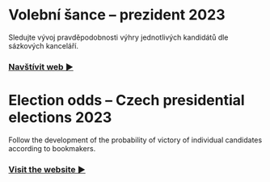 # Volební šance – prezident 2023

Sledujte vývoj pravděpodobnosti výhry jednotlivých kandidátů dle sázkových kanceláří.

### [Navštívit web ▶](https://volebnisance.cz/)

# Election odds – Czech presidential elections 2023

Follow the development of the probability of victory of individual candidates according to bookmakers.

### [Visit the website ▶](https://volebnisance.cz/)
